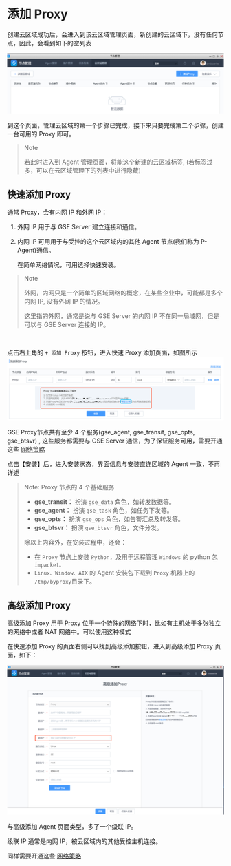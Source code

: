 # 添加 Proxy

创建云区域成功后，会进入到该云区域管理页面，新创建的云区域下，没有任何节点，因此，会看到如下的空列表

![052262](../assets/cloud_manage/image-20190915225052262.png)



到这个页面，管理云区域的第一个步骤已完成，接下来只要完成第二个步骤，创建一台可用的 Proxy 即可。

> Note
>
> 若此时进入到 Agent 管理页面，将能这个新建的云区域标签, (若标签过多，可以在云区域管理下的列表中进行隐藏)

## 快速添加 Proxy

通常 Proxy，会有内网 IP 和外网 IP：

1. 外网 IP 用于与 GSE Server 建立连接和通信。

2. 内网 IP 可用用于与受控的这个云区域内的其他 Agent 节点(我们称为 P-Agent)通信。

   在简单网络情况，可用选择快速安装。

> Note
>
> 外网，内网只是一个简单的区域网络的概念，在某些企业中，可能都是多个内网 IP, 没有外网 IP 的情况。
>
> 这里指的外网，通常是说与 GSE Server 的内网 IP 不在同一局域网，但是可以与 GSE Server 连接的 IP。

​		

点击右上角的 `+ 添加 Proxy` 按钮，进入快速 Proxy 添加页面，如图所示![627042](../assets/cloud_manage/image-20190915225627042.png)

GSE Proxy节点共有至少 4 个服务(gse_agent, gse_transit, gse_opts, gse_btsvr) , 这些服务都需要与 GSE Server 通信，为了保证服务可用，需要开通这些 [网络策略](../附录/network_policy.md)

点击【安装】后，进入安装状态，界面信息与安装直连区域的 Agent 一致，不再详述

> Note: Proxy 节点的 4 个基础服务
>
> - **gse_transit：** 扮演 `gse_data` 角色，如转发数据等。
> - **gse_agent：** 扮演 `gse_task` 角色，如任务下发等。
> - **gse_opts：** 扮演 `gse_ops` 角色，如告警汇总及转发等。
> - **gse_btsvr：** 扮演 `gse_btsvr` 角色，文件分发。
>
> 除以上内容外，在安装过程中，还会：
>
> - 在 `Proxy` 节点上安装 `Python`，及用于远程管理 `Windows` 的 python 包 `impacket。`
> - `Linux、Window、AIX` 的 Agent 安装包下载到 `Proxy` 机器上的 `/tmp/byproxy`目录下。

## 高级添加 Proxy

高级添加 Proxy 用于 Proxy 位于一个特殊的网络下时，比如有主机处于多张独立的网络中或者 NAT 网络中。可以使用这种模式

在快速添加 Proxy 的页面右侧可以找到高级添加按钮，进入到高级添加 Proxy 页面，如下：

![825314](../assets/cloud_manage/image-20190915232825314.png)

与高级添加 Agent 页面类型，多了一个级联 IP。

级联 IP 通常是内网 IP，被云区域内的其他受控主机连接。

同样需要开通这些 [网络策略](../附录/network_policy.md)
